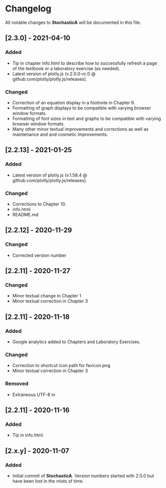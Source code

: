 # Changelog

All notable changes to **StochasticA** will be documented in this file.

## [2.3.0] - 2021-04-10

### Added

- Tip in chapter info.html to describe how to successfully refresh a page of the textbook or a laboratory exercise (as needed).
- Latest version of plotly.js (v.2.0.0-rc.0 @ github.com/plotly/plotly.js/releases).

### Changed

- Correction of an equation display in a footnote in Chapter 9.
- Formatting of graph displays to be compatible with varying browser window formats.
- Formatting of font sizes in text and graphs to be compatible with varying browser window formats.
- Many other minor textual improvements and corrections as well as maintenance and and cosmetic improvements.

## [2.2.13] - 2021-01-25

### Added

- Latest version of plotly.js (v.1.58.4 @ github.com/plotly/plotly.js/releases).

### Changed

- Corrections to Chapter 10.
- info.html
- README.md

## [2.2.12] - 2020-11-29

### Changed

- Corrected version number

## [2.2.11] - 2020-11-27

### Changed

- Minor textual change in Chapter 1
- Minor textual correction in Chapter 3

## [2.2.11] - 2020-11-18

### Added

- Google analytics added to Chapters and Laboratory Exercises.

### Changed

- Correction to shortcut icon path for favicon.png
- Minor textual correction in Chapter 3

### Removed

- Extraneous UTF-8 in <head>

## [2.2.11] - 2020-11-16

### Added

- Tip in info.html.

## [2.x.y] - 2020-11-07

### Added

- Initial commit of **StochasticA**. Version numbers started with 2.0.0 but have been lost in the mists of time.

